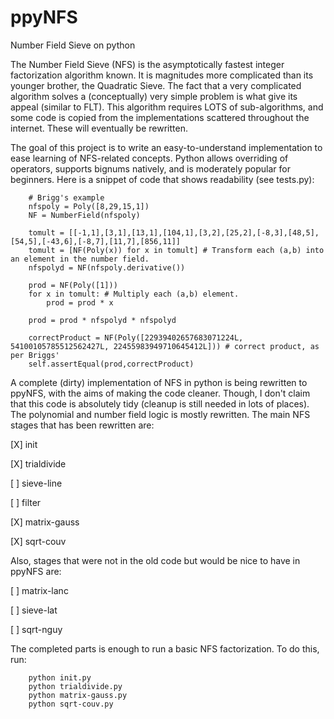 # ppyNFS
Number Field Sieve on python

The Number Field Sieve (NFS) is the asymptotically fastest integer factorization algorithm known. It is magnitudes more complicated than its younger brother, the Quadratic Sieve. The fact that a very complicated algorithm solves a (conceptually) very simple problem is what give its appeal (similar to FLT). This algorithm requires LOTS of sub-algorithms, and some code is copied from the implementations scattered throughout the internet. These will eventually be rewritten.

The goal of this project is to write an easy-to-understand implementation to ease learning of NFS-related concepts. Python allows overriding of operators, supports bignums natively, and is moderately popular for beginners. Here is a snippet of code that shows readability (see tests.py):
		
		# Brigg's example
		nfspoly = Poly([8,29,15,1])
		NF = NumberField(nfspoly)
		
		tomult = [[-1,1],[3,1],[13,1],[104,1],[3,2],[25,2],[-8,3],[48,5],[54,5],[-43,6],[-8,7],[11,7],[856,11]]
		tomult = [NF(Poly(x)) for x in tomult] # Transform each (a,b) into an element in the number field.
		nfspolyd = NF(nfspoly.derivative())
		
		prod = NF(Poly([1]))
		for x in tomult: # Multiply each (a,b) element.
			prod = prod * x
			
		prod = prod * nfspolyd * nfspolyd
		
		correctProduct = NF(Poly([22939402657683071224L, 54100105785512562427L, 22455983949710645412L])) # correct product, as per Briggs'
		self.assertEqual(prod,correctProduct)
		
A complete (dirty) implementation of NFS in python is being rewritten to ppyNFS, with the aims of making the code cleaner. Though, I don't claim that this code is absolutely tidy (cleanup is still needed in lots of places). The polynomial and number field logic is mostly rewritten. The main NFS stages that has been rewritten are:

[X] init

[X] trialdivide

[ ] sieve-line

[ ] filter

[X] matrix-gauss

[X] sqrt-couv

Also, stages that were not in the old code but would be nice to have in ppyNFS are:

[ ] matrix-lanc

[ ] sieve-lat

[ ] sqrt-nguy

The completed parts is enough to run a basic NFS factorization. To do this, run:
		
		python init.py
		python trialdivide.py
		python matrix-gauss.py
		python sqrt-couv.py
